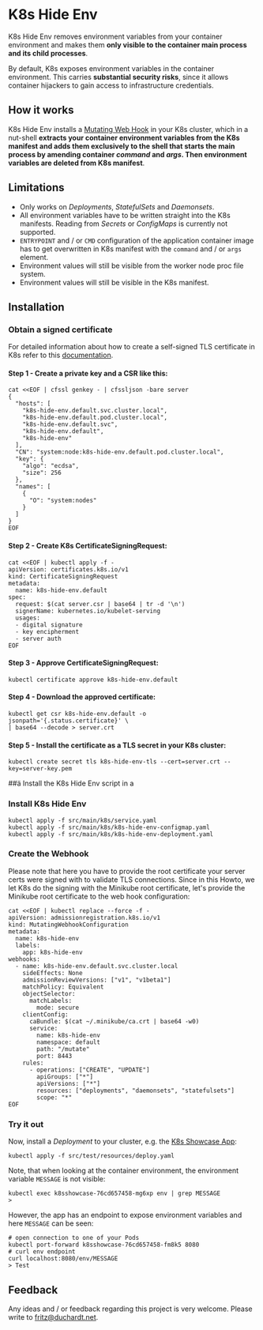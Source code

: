 # K8s Hide Env

K8s Hide Env removes environment variables from your container environment and makes them  **only visible to the container main process and its child processes**.

By default, K8s exposes environment variables in the container environment. This carries **substantial security risks**, since it allows container hijackers to gain access to infrastructure credentials.

## How it works

K8s Hide Env installs a [Mutating Web Hook](https://kubernetes.io/blog/2019/03/21/a-guide-to-kubernetes-admission-controllers/) in your K8s cluster, which in a nut-shell **extracts your container environment variables from the K8s manifest and adds them exclusively to the shell that starts the main process by amending container *command* and *args*. Then environment variables are deleted from K8s manifest**.

## Limitations

- Only works on *Deployments*, *StatefulSets* and *Daemonsets*.
- All environment variables have to be written straight into the K8s manifests. Reading from *Secrets* or *ConfigMaps* is currently not supported.
- `ENTRYPOINT` and / or `CMD` configuration of the application container image has to get overwritten in K8s manifest with the `command` and / or `args` element.
- Environment values will still be visible from the worker node proc file system.
- Environment values will still be visible in the K8s manifest.

## Installation

### Obtain a signed certificate

For detailed information about how to create a self-signed TLS certificate in K8s refer to this [documentation](https://kubernetes.io/docs/tasks/tls/managing-tls-in-a-cluster/).

#### Step 1 - Create a private key and a CSR like this:
```shell
cat <<EOF | cfssl genkey - | cfssljson -bare server
{
  "hosts": [
    "k8s-hide-env.default.svc.cluster.local",
    "k8s-hide-env.default.pod.cluster.local",
    "k8s-hide-env.default.svc",
    "k8s-hide-env.default",
    "k8s-hide-env"
  ],
  "CN": "system:node:k8s-hide-env.default.pod.cluster.local",
  "key": {
    "algo": "ecdsa",
    "size": 256
  },
  "names": [
    {
      "O": "system:nodes"
    }
  ]
}
EOF
```
#### Step 2 - Create K8s CertificateSigningRequest:
```shell
cat <<EOF | kubectl apply -f -
apiVersion: certificates.k8s.io/v1
kind: CertificateSigningRequest
metadata:
  name: k8s-hide-env.default
spec:
  request: $(cat server.csr | base64 | tr -d '\n')
  signerName: kubernetes.io/kubelet-serving
  usages:
  - digital signature
  - key encipherment
  - server auth
EOF
```
#### Step 3 - Approve CertificateSigningRequest:
```shell
kubectl certificate approve k8s-hide-env.default
```
#### Step 4 - Download the approved certificate:
```shell
kubectl get csr k8s-hide-env.default -o jsonpath='{.status.certificate}' \
| base64 --decode > server.crt
```
#### Step 5 - Install the certificate as a TLS secret in your K8s cluster:
```shell
kubectl create secret tls k8s-hide-env-tls --cert=server.crt --key=server-key.pem
```

##ä Install the K8s Hide Env script in a
### Install K8s Hide Env
```shell
kubectl apply -f src/main/k8s/service.yaml
kubectl apply -f src/main/k8s/k8s-hide-env-configmap.yaml
kubectl apply -f src/main/k8s/k8s-hide-env-deployment.yaml
```

### Create the Webhook

Please note that here you have to provide the root certificate your server certs were signed with to validate TLS connections. Since in this Howto, we let K8s do the signing with the Minikube root certificate, let's provide the Minikube root certificate to the web hook configuration:

```shell
cat <<EOF | kubectl replace --force -f -
apiVersion: admissionregistration.k8s.io/v1
kind: MutatingWebhookConfiguration
metadata:
  name: k8s-hide-env
  labels:
    app: k8s-hide-env
webhooks:
  - name: k8s-hide-env.default.svc.cluster.local
    sideEffects: None
    admissionReviewVersions: ["v1", "v1beta1"]
    matchPolicy: Equivalent
    objectSelector:
      matchLabels:
        mode: secure
    clientConfig:
      caBundle: $(cat ~/.minikube/ca.crt | base64 -w0)
      service:
        name: k8s-hide-env
        namespace: default
        path: "/mutate"
        port: 8443
    rules:
      - operations: ["CREATE", "UPDATE"]
        apiGroups: ["*"]
        apiVersions: ["*"]
        resources: ["deployments", "daemonsets", "statefulsets"]
        scope: "*"
EOF
```

### Try it out

Now, install a *Deployment* to your cluster, e.g. the [K8s Showcase App](https://github.com/fritzduchardt/k8s-showcase-application):
```shell
kubectl apply -f src/test/resources/deploy.yaml
```
Note, that when looking at the container environment, the environment variable `MESSAGE` is not visible:
```shell
kubectl exec k8sshowcase-76cd657458-mg6xp env | grep MESSAGE
> 
```
However, the app has an endpoint to expose environment variables and here `MESSAGE` can be seen:
```
# open connection to one of your Pods
kubectl port-forward k8sshowcase-76cd657458-fm8k5 8080
# curl env endpoint
curl localhost:8080/env/MESSAGE
> Test
```

## Feedback

Any ideas and / or feedback regarding this project is very welcome. Please write to [fritz@duchardt.net](mailto:fritz@duchardt.net).